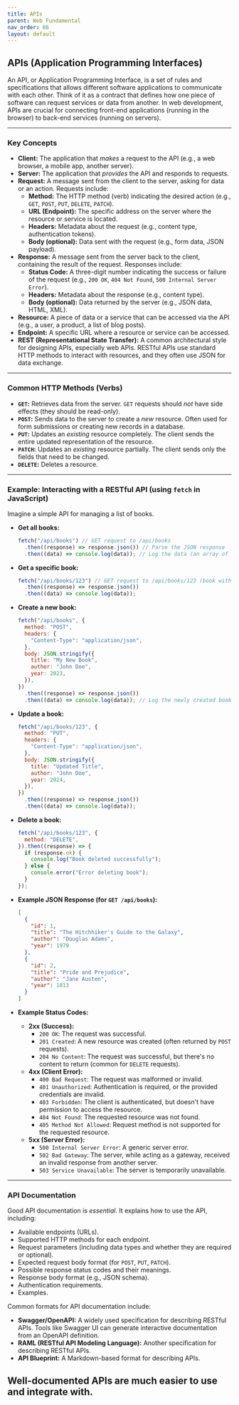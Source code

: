```yaml
---
title: APIs
parent: Web Fundamental
nav_order: 86
layout: default
---
```


## APIs (Application Programming Interfaces)

An API, or Application Programming Interface, is a set of rules and specifications that allows different software applications to communicate with each other. Think of it as a contract that defines how one piece of software can request services or data from another. In web development, APIs are crucial for connecting front-end applications (running in the browser) to back-end services (running on servers).

---

### Key Concepts

- **Client:** The application that _makes_ a request to the API (e.g., a web browser, a mobile app, another server).
- **Server:** The application that _provides_ the API and responds to requests.
- **Request:** A message sent from the client to the server, asking for data or an action. Requests include:
  - **Method:** The HTTP method (verb) indicating the desired action (e.g., `GET`, `POST`, `PUT`, `DELETE`, `PATCH`).
  - **URL (Endpoint):** The specific address on the server where the resource or service is located.
  - **Headers:** Metadata about the request (e.g., content type, authentication tokens).
  - **Body (optional):** Data sent with the request (e.g., form data, JSON payload).
- **Response:** A message sent from the server back to the client, containing the result of the request. Responses include:
  - **Status Code:** A three-digit number indicating the success or failure of the request (e.g., `200 OK`, `404 Not Found`, `500 Internal Server Error`).
  - **Headers:** Metadata about the response (e.g., content type).
  - **Body (optional):** Data returned by the server (e.g., JSON data, HTML, XML).
- **Resource:** A piece of data or a service that can be accessed via the API (e.g., a user, a product, a list of blog posts).
- **Endpoint:** A specific URL where a resource or service can be accessed.
- **REST (Representational State Transfer):** A common architectural style for designing APIs, especially web APIs. RESTful APIs use standard HTTP methods to interact with resources, and they often use JSON for data exchange.

---

### Common HTTP Methods (Verbs)

- **`GET`:** Retrieves data from the server. `GET` requests should _not_ have side effects (they should be read-only).
- **`POST`:** Sends data to the server to create a _new_ resource. Often used for form submissions or creating new records in a database.
- **`PUT`:** Updates an _existing_ resource completely. The client sends the entire updated representation of the resource.
- **`PATCH`:** Updates an _existing_ resource partially. The client sends only the fields that need to be changed.
- **`DELETE`:** Deletes a resource.

---

### Example: Interacting with a RESTful API (using `fetch` in JavaScript)

Imagine a simple API for managing a list of books.

- **Get all books:**

  ```javascript
  fetch("/api/books") // GET request to /api/books
    .then((response) => response.json()) // Parse the JSON response
    .then((data) => console.log(data)); // Log the data (an array of books)
  ```

- **Get a specific book:**

  ```javascript
  fetch("/api/books/123") // GET request to /api/books/123 (book with ID 123)
    .then((response) => response.json())
    .then((data) => console.log(data));
  ```

- **Create a new book:**

  ```javascript
  fetch("/api/books", {
    method: "POST",
    headers: {
      "Content-Type": "application/json",
    },
    body: JSON.stringify({
      title: "My New Book",
      author: "John Doe",
      year: 2023,
    }),
  })
    .then((response) => response.json())
    .then((data) => console.log(data)); // Log the newly created book (including its ID)
  ```

- **Update a book:**

  ```javascript
  fetch("/api/books/123", {
    method: "PUT",
    headers: {
      "Content-Type": "application/json",
    },
    body: JSON.stringify({
      title: "Updated Title",
      author: "John Doe",
      year: 2024,
    }),
  })
    .then((response) => response.json())
    .then((data) => console.log(data));
  ```

- **Delete a book:**

  ```javascript
  fetch("/api/books/123", {
    method: "DELETE",
  }).then((response) => {
    if (response.ok) {
      console.log("Book deleted successfully");
    } else {
      console.error("Error deleting book");
    }
  });
  ```

- **Example JSON Response (for `GET /api/books`):**

  ```json
  [
    {
      "id": 1,
      "title": "The Hitchhiker's Guide to the Galaxy",
      "author": "Douglas Adams",
      "year": 1979
    },
    {
      "id": 2,
      "title": "Pride and Prejudice",
      "author": "Jane Austen",
      "year": 1813
    }
  ]
  ```

- **Example Status Codes:**

  - **2xx (Success):**
    - `200 OK`: The request was successful.
    - `201 Created`: A new resource was created (often returned by `POST` requests).
    - `204 No Content`: The request was successful, but there's no content to return (common for `DELETE` requests).
  - **4xx (Client Error):**
    - `400 Bad Request`: The request was malformed or invalid.
    - `401 Unauthorized`: Authentication is required, or the provided credentials are invalid.
    - `403 Forbidden`: The client is authenticated, but doesn't have permission to access the resource.
    - `404 Not Found`: The requested resource was not found.
    - `405 Method Not Allowed`: Request method is not supported for the requested resource.
  - **5xx (Server Error):**
    - `500 Internal Server Error`: A generic server error.
    - `502 Bad Gateway`: The server, while acting as a gateway, received an invalid response from another server.
    - `503 Service Unavailable`: The server is temporarily unavailable.

---

### API Documentation

Good API documentation is _essential_. It explains how to use the API, including:

- Available endpoints (URLs).
- Supported HTTP methods for each endpoint.
- Request parameters (including data types and whether they are required or optional).
- Expected request body format (for `POST`, `PUT`, `PATCH`).
- Possible response status codes and their meanings.
- Response body format (e.g., JSON schema).
- Authentication requirements.
- Examples.

Common formats for API documentation include:

- **Swagger/OpenAPI:** A widely used specification for describing RESTful APIs. Tools like Swagger UI can generate interactive documentation from an OpenAPI definition.
- **RAML (RESTful API Modeling Language):** Another specification for describing RESTful APIs.
- **API Blueprint:** A Markdown-based format for describing APIs.

## Well-documented APIs are much easier to use and integrate with.
